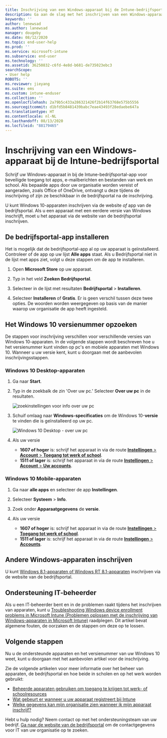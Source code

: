 ```yaml
---
title: Inschrijving van een Windows-apparaat bij de Intune-bedrijfsportal | Microsoft Docs
description: Ga aan de slag met het inschrijven van een Windows-apparaat in de bedrijfsportal
keywords: ''
author: lenewsad
ms.author: lanewsad
manager: dougeby
ms.date: 08/12/2020
ms.topic: end-user-help
ms.prod: ''
ms.service: microsoft-intune
ms.subservice: end-user
ms.technology: ''
ms.assetid: 36250832-c6fd-4e8d-b681-de735023ebc3
searchScope:
- User help
ROBOTS: ''
ms.reviewer: jieyang
ms.suite: ems
ms.custom: intune-enduser
ms.collection: ''
ms.openlocfilehash: 2a79b5c433a286321426f2b14f63768e575b5556
ms.sourcegitcommit: d1bfd5b8481439babc7eae43493f28edaebe647a
ms.translationtype: HT
ms.contentlocale: nl-NL
ms.lasthandoff: 08/13/2020
ms.locfileid: "88179465"
---
```

# <a name="windows-device-enrollment-in-intune-company-portal"></a>Inschrijving van een Windows-apparaat bij de Intune-bedrijfsportal  

Schrijf uw Windows-apparaat in bij de Intune-bedrijfsportal-app voor beveiligde toegang tot apps, e-mailberichten en bestanden van werk en school. Als bepaalde apps door uw organisatie worden vereist of aangeraden, zoals Office of OneDrive, ontvangt u deze tijdens de inschrijving of zijn ze beschikbaar in de bedrijfsportal na de inschrijving.  

U kunt Windows 10-apparaten inschrijven via de website *of* app van de bedrijfsportal. Als u een apparaat met een eerdere versie van Windows inschrijft, moet u het apparaat via de website van de bedrijfsportal inschrijven.  

## <a name="install-company-portal-app"></a>De bedrijfsportal-app installeren  
Het is mogelijk dat de bedrijfsportal-app al op uw apparaat is geïnstalleerd. Controleer of de app op uw lijst __Alle apps__ staat.  Als u Bedrijfsportal niet in de lijst met apps ziet, volgt u deze stappen om de app te installeren.  

1. Open **Microsoft Store** op uw apparaat.

2. Typ in het veld **Zoeken** **Bedrijfsportal**.

3. Selecteer in de lijst met resultaten **Bedrijfsportal** > **Installeren**.

4. Selecteer **Installeren** of **Gratis**. Er is geen verschil tussen deze twee opties. De woorden worden weergegeven op basis van de manier waarop uw organisatie de app heeft ingesteld.  

## <a name="find-windows-10-version-number"></a>Het Windows 10 versienummer opzoeken  
De stappen voor inschrijving verschillen voor verschillende versies van Windows 10-apparaten. In de volgende stappen wordt beschreven hoe u het versienummer kunt vinden op pc's en mobiele apparaten met Windows 10. Wanneer u uw versie kent, kunt u doorgaan met de aanbevolen inschrijvingsstappen.  

### <a name="windows-10-desktop-devices"></a>Windows 10 Desktop-apparaten  

1. Ga naar **Start**.

2. Typ in de zoekbalk de zin 'Over uw pc.' Selecteer __Over uw pc__ in de resultaten.  


   ![zoekinstellingen voor info over uw pc](media/searching_for_about_your_pc.png)  

3. Schuif omlaag naar **Windows-specificaties** om de Windows 10-**versie** te vinden die is geïnstalleerd op uw pc.  


   ![Windows 10 Desktop - over uw pc](media/settings_about_pc.png)  

4. Als uw versie  

    * __1607 of hoger__ is: schrijf het apparaat in via de route [**Instellingen** > **Account** > **Toegang tot werk of school**](enroll-windows-10-device.md#enroll-windows-10-version-1607-and-later-device).   
    * __1511 of lager__ is: schrijf het apparaat in via de route [**Instellingen** > **Account** > **Uw accounts**](enroll-windows-10-device.md#enroll-windows-10-version-1511-and-earlier-device).  

### <a name="windows-10-mobile-devices"></a>Windows 10 Mobile-apparaten

1. Ga naar __alle apps__ en selecteer de app __Instellingen__.
2. Selecteer __Systeem__ > __Info__.
3. Zoek onder __Apparaatgegevens__ de __versie__.  
4. Als uw versie  

    * __1607 of hoger__ is: schrijf het apparaat in via de route [**Instellingen** > **Toegang tot werk of school**](enroll-windows-10-device.md#enroll-windows-10-version-1607-and-later-device).   
    * __1511 of lager__ is: schrijf het apparaat in via de route [**Instellingen** > **Accounts**](enroll-windows-10-device.md#enroll-windows-10-version-1511-and-earlier-device).  

## <a name="enroll-other-windows-devices"></a>Andere Windows-apparaten inschrijven  
U kunt [Windows 8.1-apparaten of Windows RT 8.1-apparaten](enroll-your-W81-or-rt81-windows.md) inschrijven via de website van de bedrijfsportal. 

## <a name="it-administrator-support"></a>Ondersteuning IT-beheerder  
Als u een IT-beheerder bent en in de problemen raakt tijdens het inschrijven van apparaten, kunt u [Troubleshooting Windows device enrollment problems in Microsoft Intune (Problemen oplossen met de inschrijving van Windows-apparaten in Microsoft Intune)](https://support.microsoft.com/help/4469913) raadplegen. Dit artikel bevat algemene fouten, de oorzaken en de stappen om deze op te lossen.  

## <a name="next-steps"></a>Volgende stappen  
Nu u de ondersteunde apparaten en het versienummer van uw Windows 10 weet, kunt u doorgaan met het aanbevolen artikel voor de inschrijving.  
 
Zie de volgende artikelen voor meer informatie over het beheer van apparaten, de bedrijfsportal en hoe beide in scholen en op het werk worden gebruikt:  
* [Beheerde apparaten gebruiken om toegang te krijgen tot werk- of schoolresources](use-managed-devices-to-get-work-done.md)  
* [Wat gebeurt er wanneer u uw apparaat registreert bij Intune](what-happens-if-you-install-the-company-portal-app-and-enroll-your-device-in-intune-windows.md)  
* [Welke gegevens kan mijn organisatie zien wanneer ik mijn apparaat inschrijf?](what-info-can-your-company-see-when-you-enroll-your-device-in-intune.md)  

Hebt u hulp nodig? Neem contact op met het ondersteuningsteam van uw bedrijf. [Ga naar de website van de bedrijfsportal](https://go.microsoft.com/fwlink/?linkid=2010980) om de contactgegevens voor IT van uw organisatie op te zoeken.  
